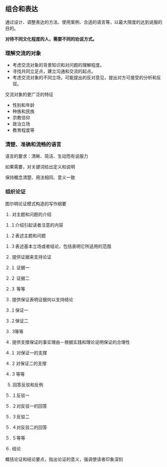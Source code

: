 ## 组合和表达

通过设计、调整表达的方法、使用案例、合适的语言等，以最大限度的达到说服的目的。

**对待不同文化程度的人，需要不同的劝说方式。**

### 理解交流的对象

- 考虑交流对象的背景知识和对问题的理解程度。
- 寻找共同立足点，建立沟通和交流的起点。
- 考虑交流对象的不同立场，可能提出的反对意见，提出对方可接受的分析和反驳。

交流对象的更广泛的特征

- 性别和年龄
- 种族和民族
- 宗教信仰
- 政治立场
- 教育程度等

### 清楚、准确和流畅的语言

语言的要求：清晰、简洁、生动而有说服力

如果需要，对关键词给出定义和说明

保持概念清楚、用法相同、意义一致

### 组织论证

图尔明论证模式构造的写作纲要

  １. 对主题和问题的介绍

  １.１介绍引起读者注意的内容

  １.２表述主题和问题

  １.３表述基本立场或者结论，包括表明它所适用的范围

  ２. 提供证据来支持论证

  ２.１ 证据一

  ２.２ 证据二

  ２.３ 等等

  ３. 提供保证表明证据何以支持结论

  ３.１保证一

  ３.２保证二

  ３. 3等等

４. 提供支撑保证的事实理由－根据实践和理论说明保证的合理性

  ４.１ 对保证一的支撑

 ４. 2  对保证二的支撑

 ４. 3  等等

 5.  回答反驳和反例

  ５. １反驳一

  ５. ２对反驳一的回答

  ５. ３反驳二

  ５. ４对反驳二的回答

  ５. ５等等

  ６. 结论

  概括论证和结论要点，指出论证的意义，强调使读者印象深刻